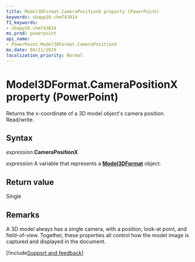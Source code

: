 ```yaml
---
title: Model3DFormat.CameraPositionX property (PowerPoint)
keywords: vbapp10.chm743014
f1_keywords:
- vbapp10.chm743014
ms.prod: powerpoint
api_name:
- PowerPoint.Model3DFormat.CameraPositionX
ms.date: 04/11/2019
localization_priority: Normal
---
```



# Model3DFormat.CameraPositionX property (PowerPoint)

Returns the x-coordinate of a 3D model object's camera position. Read/write.

## Syntax

_expression_.**CameraPositionX**

_expression_ A variable that represents a **[Model3DFormat](PowerPoint.Model3DFormat.md)** object.

## Return value

Single

## Remarks

A 3D model always has a single camera, with a position, look-at point, and field-of-view. Together, these properties all control how the model image is captured and displayed in the document.




[!include[Support and feedback](~/includes/feedback-boilerplate.md)]
